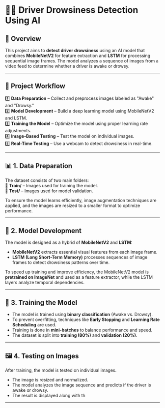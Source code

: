 # 🚗🛑 **Driver Drowsiness Detection Using AI**  

## 📌 **Overview**  
This project aims to **detect driver drowsiness** using an AI model that combines **MobileNetV2** for feature extraction and **LSTM** for processing sequential image frames. The model analyzes a sequence of images from a video feed to determine whether a driver is awake or drowsy.  

---

## 📂 **Project Workflow**  
1️⃣ **Data Preparation** – Collect and preprocess images labeled as "Awake" and "Drowsy."  
2️⃣ **Model Development** – Build a deep learning model using MobileNetV2 and LSTM.  
3️⃣ **Training the Model** – Optimize the model using proper learning rate adjustments.  
4️⃣ **Image-Based Testing** – Test the model on individual images.  
5️⃣ **Real-Time Testing** – Use a webcam to detect drowsiness in real-time.  

---

## 📊 **1. Data Preparation**  
The dataset consists of two main folders:  
📁 **Train/** – Images used for training the model.  
📁 **Test/** – Images used for model validation.  

To ensure the model learns efficiently, image augmentation techniques are applied, and the images are resized to a smaller format to optimize performance.  

---

## 🤖 **2. Model Development**  
The model is designed as a hybrid of **MobileNetV2** and **LSTM:**  
- **MobileNetV2** extracts essential visual features from each image frame.  
- **LSTM (Long Short-Term Memory)** processes sequences of image frames to detect drowsiness patterns over time.  

To speed up training and improve efficiency, the MobileNetV2 model is **pretrained on ImageNet** and used as a feature extractor, while the LSTM layers analyze temporal dependencies.  

---

## 🎯 **3. Training the Model**  
- The model is trained using **binary classification** (Awake vs. Drowsy).  
- To prevent overfitting, techniques like **Early Stopping** and **Learning Rate Scheduling** are used.  
- Training is done in **mini-batches** to balance performance and speed.  
- The dataset is split into **training (80%)** and **validation (20%)**.  

---

## 🖼️ **4. Testing on Images**  
After training, the model is tested on individual images.  
- The image is resized and normalized.  
- The model analyzes the image sequence and predicts if the driver is awake or drowsy.  
- The result is displayed along with th


  

---
